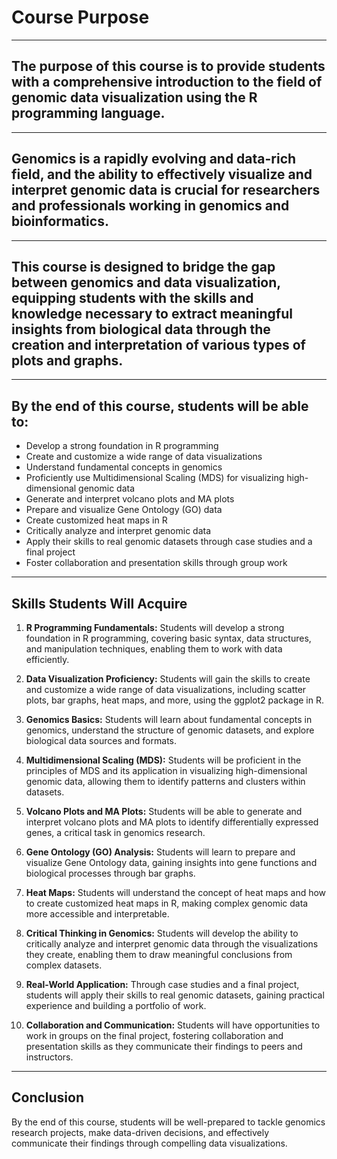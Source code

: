 # Course Purpose

---

## The purpose of this course is to provide students with a comprehensive introduction to the field of genomic data visualization using the R programming language.

---

## Genomics is a rapidly evolving and data-rich field, and the ability to effectively visualize and interpret genomic data is crucial for researchers and professionals working in genomics and bioinformatics.

---

## This course is designed to bridge the gap between genomics and data visualization, equipping students with the skills and knowledge necessary to extract meaningful insights from biological data through the creation and interpretation of various types of plots and graphs.

---

## By the end of this course, students will be able to:

- Develop a strong foundation in R programming
- Create and customize a wide range of data visualizations
- Understand fundamental concepts in genomics
- Proficiently use Multidimensional Scaling (MDS) for visualizing high-dimensional genomic data
- Generate and interpret volcano plots and MA plots
- Prepare and visualize Gene Ontology (GO) data
- Create customized heat maps in R
- Critically analyze and interpret genomic data
- Apply their skills to real genomic datasets through case studies and a final project
- Foster collaboration and presentation skills through group work

---

## Skills Students Will Acquire

1. **R Programming Fundamentals:** Students will develop a strong foundation in R programming, covering basic syntax, data structures, and manipulation techniques, enabling them to work with data efficiently.

2. **Data Visualization Proficiency:** Students will gain the skills to create and customize a wide range of data visualizations, including scatter plots, bar graphs, heat maps, and more, using the ggplot2 package in R.

3. **Genomics Basics:** Students will learn about fundamental concepts in genomics, understand the structure of genomic datasets, and explore biological data sources and formats.

4. **Multidimensional Scaling (MDS):** Students will be proficient in the principles of MDS and its application in visualizing high-dimensional genomic data, allowing them to identify patterns and clusters within datasets.

5. **Volcano Plots and MA Plots:** Students will be able to generate and interpret volcano plots and MA plots to identify differentially expressed genes, a critical task in genomics research.

6. **Gene Ontology (GO) Analysis:** Students will learn to prepare and visualize Gene Ontology data, gaining insights into gene functions and biological processes through bar graphs.

7. **Heat Maps:** Students will understand the concept of heat maps and how to create customized heat maps in R, making complex genomic data more accessible and interpretable.

8. **Critical Thinking in Genomics:** Students will develop the ability to critically analyze and interpret genomic data through the visualizations they create, enabling them to draw meaningful conclusions from complex datasets.

9. **Real-World Application:** Through case studies and a final project, students will apply their skills to real genomic datasets, gaining practical experience and building a portfolio of work.

10. **Collaboration and Communication:** Students will have opportunities to work in groups on the final project, fostering collaboration and presentation skills as they communicate their findings to peers and instructors.

---

## Conclusion

By the end of this course, students will be well-prepared to tackle genomics research projects, make data-driven decisions, and effectively communicate their findings through compelling data visualizations.

